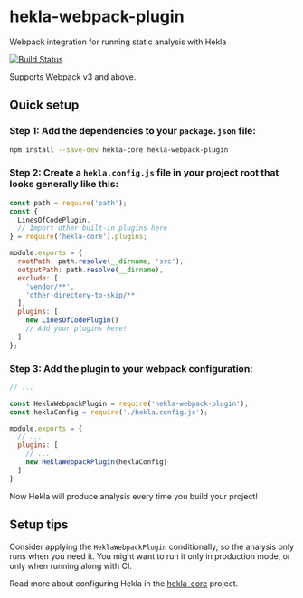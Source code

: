 # hekla-webpack-plugin

Webpack integration for running static analysis with Hekla

[![Build Status](https://travis-ci.org/andrewjensen/hekla.svg?branch=master)](https://travis-ci.org/andrewjensen/hekla)

Supports Webpack v3 and above.

## Quick setup

### Step 1: Add the dependencies to your `package.json` file:

```bash
npm install --save-dev hekla-core hekla-webpack-plugin
```

### Step 2: Create a `hekla.config.js` file in your project root that looks generally like this:

```js
const path = require('path');
const {
  LinesOfCodePlugin,
  // Import other built-in plugins here
} = require('hekla-core').plugins;

module.exports = {
  rootPath: path.resolve(__dirname, 'src'),
  outputPath: path.resolve(__dirname),
  exclude: [
    'vendor/**',
    'other-directory-to-skip/**'
  ],
  plugins: [
    new LinesOfCodePlugin()
    // Add your plugins here!
  ]
};

```

### Step 3: Add the plugin to your webpack configuration:

```js
// ...

const HeklaWebpackPlugin = require('hekla-webpack-plugin');
const heklaConfig = require('./hekla.config.js');

module.exports = {
  // ...
  plugins: [
    // ...
    new HeklaWebpackPlugin(heklaConfig)
  ]
}
```

Now Hekla will produce analysis every time you build your project!

## Setup tips

Consider applying the `HeklaWebpackPlugin` conditionally, so the analysis only runs when you need it. You might want to run it only in production mode, or only when running along with CI.

Read more about configuring Hekla in the [hekla-core](https://www.npmjs.com/package/hekla-core) project.
